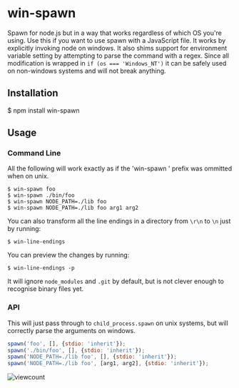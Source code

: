 # win-spawn

  Spawn for node.js but in a way that works regardless of which OS you're using.  Use this if you want to use spawn with a JavaScript file.  It works by explicitly invoking node on windows.  It also shims support for environment variable setting by attempting to parse the command with a regex.  Since all modification is wrapped in `if (os === 'Windows_NT')` it can be safely used on non-windows systems and will not break anything.

## Installation

  $ npm install win-spawn

## Usage

### Command Line

  All the following will work exactly as if the 'win-spawn ' prefix was ommitted when on unix.

    $ win-spawn foo
    $ win-spawn ./bin/foo
    $ win-spawn NODE_PATH=./lib foo
    $ win-spawn NODE_PATH=./lib foo arg1 arg2

  You can also transform all the line endings in a directory from `\r\n` to `\n` just by running:

    $ win-line-endings

  You can preview the changes by running:

    $ win-line-endings -p

  It will ignore `node_modules` and `.git` by default, but is not clever enough to recognise binary files yet.

### API

This will just pass through to `child_process.spawn` on unix systems, but will correctly parse the arguments on windows.

```javascript
spawn('foo', [], {stdio: 'inherit'});
spawn('./bin/foo', [], {stdio: 'inherit'});
spawn('NODE_PATH=./lib foo', [], {stdio: 'inherit'});
spawn('NODE_PATH=./lib foo', [arg1, arg2], {stdio: 'inherit'});
```

![viewcount](https://viewcount.jepso.com/count/ForbesLindesay/win-spawn.png)
